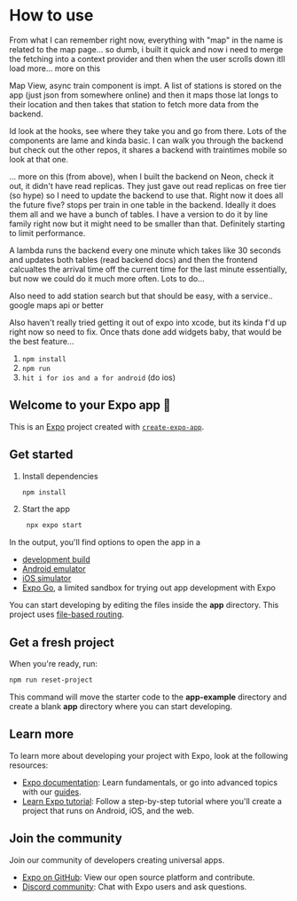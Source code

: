 # How to use

From what I can remember right now, everything with "map" in the name is related to the map page... so dumb, i built it quick and now i need to merge the fetching into a context provider and then when the user scrolls down itll load more... more on this

Map View, async train component is impt. A list of stations is stored on the app (just json from somewhere online) and then it maps those lat longs to their location and then takes that station to fetch more data from the backend.

Id look at the hooks, see where they take you and go from there. Lots of the components are lame and kinda basic. I can walk you through the backend but check out the other repos, it shares a backend with traintimes mobile so look at that one.

... more on this (from above), when I built the backend on Neon, check it out, it didn't have read replicas. They just gave out read replicas on free tier (so hype) so I need to update the backend to use that. Right now it does all the future five? stops per train in one table in the backend. Ideally it does them all and we have a bunch of tables. I have a version to do it by line family right now but it might need to be smaller than that. Definitely starting to limit performance. 

A lambda runs the backend every one minute which takes like 30 seconds and updates both tables (read backend docs) and then the frontend calcualtes the arrival time off the current time for the last minute essentially, but now we could do it much more often. Lots to do...

Also need to add station search but that should be easy, with a service.. google maps api or better

Also haven't really tried getting it out of expo into xcode, but its kinda f'd up right now so need to fix. Once thats done add widgets baby, that would be the best feature...



1. `npm install`
2. `npm run`
3. `hit i for ios and a for android` (do ios)



## Welcome to your Expo app 👋

This is an [Expo](https://expo.dev) project created with [`create-expo-app`](https://www.npmjs.com/package/create-expo-app).

## Get started

1. Install dependencies

   ```bash
   npm install
   ```

2. Start the app

   ```bash
    npx expo start
   ```

In the output, you'll find options to open the app in a

- [development build](https://docs.expo.dev/develop/development-builds/introduction/)
- [Android emulator](https://docs.expo.dev/workflow/android-studio-emulator/)
- [iOS simulator](https://docs.expo.dev/workflow/ios-simulator/)
- [Expo Go](https://expo.dev/go), a limited sandbox for trying out app development with Expo

You can start developing by editing the files inside the **app** directory. This project uses [file-based routing](https://docs.expo.dev/router/introduction).

## Get a fresh project

When you're ready, run:

```bash
npm run reset-project
```

This command will move the starter code to the **app-example** directory and create a blank **app** directory where you can start developing.

## Learn more

To learn more about developing your project with Expo, look at the following resources:

- [Expo documentation](https://docs.expo.dev/): Learn fundamentals, or go into advanced topics with our [guides](https://docs.expo.dev/guides).
- [Learn Expo tutorial](https://docs.expo.dev/tutorial/introduction/): Follow a step-by-step tutorial where you'll create a project that runs on Android, iOS, and the web.

## Join the community

Join our community of developers creating universal apps.

- [Expo on GitHub](https://github.com/expo/expo): View our open source platform and contribute.
- [Discord community](https://chat.expo.dev): Chat with Expo users and ask questions.
